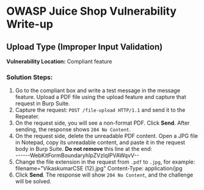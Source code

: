 # OWASP Juice Shop Vulnerability Write-up

## Upload Type (Improper Input Validation)

**Vulnerability Location:** Compliant feature  

### Solution Steps:

1. Go to the compliant box and write a test message in the message feature. Upload a PDF file using the upload feature and capture that request in Burp Suite.  
2. Capture the request: `POST /file-upload HTTP/1.1` and send it to the Repeater.  
3. On the request side, you will see a non-format PDF. Click **Send**. After sending, the response shows `204 No Content`.  
4. On the request side, delete the unreadable PDF content. Open a JPG file in Notepad, copy its unreadable content, and paste it in the request body in Burp Suite. **Do not remove** this line at the end:  
------WebKitFormBoundaryhIpZVzlqIPVAWqvV--
5. Change the file extension in the request from `.pdf` to `.jpg`, for example:  
filename="VikaskumarCSE (12).jpg"
Content-Type: application/jpg
6. Click **Send**. The response will show `204 No Content`, and the challenge will be solved.  
